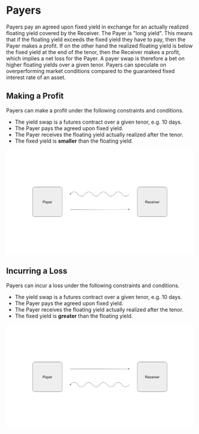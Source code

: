 # Payers

Payers pay an agreed upon fixed yield in exchange for an actually realized
floating yield covered by the Receiver. The Payer is "long yield". This means
that if the floating yield exceeds the fixed yield they have to pay, then the
Payer makes a profit. If on the other hand the realized floating yield is below
the fixed yield at the end of the tenor, then the Receiver makes a profit, which
implies a net loss for the Payer. A payer swap is therefore a bet on higher
floating yields over a given tenor. Payers can speculate on overperforming
market conditions compared to the guaranteed fixed interest rate of an asset.

## Making a Profit

Payers can make a profit under the following constraints and conditions.

- The yield swap is a futures contract over a given tenor, e.g. 10 days.
- The Payer pays the agreed upon fixed yield.
- The Payer receives the floating yield actually realized after the tenor.
- The fixed yield is **smaller** than the floating yield.

![Payer Profit](image/payers/payer_profit.png)

## Incurring a Loss

Payers can incur a loss under the following constraints and conditions.

- The yield swap is a futures contract over a given tenor, e.g. 10 days.
- The Payer pays the agreed upon fixed yield.
- The Payer receives the floating yield actually realized after the tenor.
- The fixed yield is **greater** than the floating yield.

![Payer Loss](image/payers/payer_loss.png)

